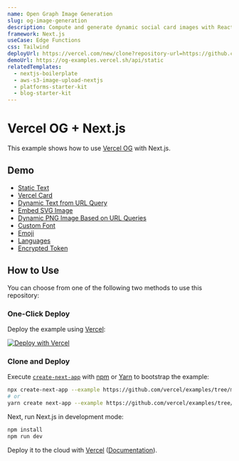 ```yaml
---
name: Open Graph Image Generation
slug: og-image-generation
description: Compute and generate dynamic social card images with React components.
framework: Next.js
useCase: Edge Functions
css: Tailwind
deployUrl: https://vercel.com/new/clone?repository-url=https://github.com/vercel/examples/tree/main/edge-functions/vercel-og-nextjs&project-name=vercel-og-nextjs&repository-name=vercel-og-nextjs
demoUrl: https://og-examples.vercel.sh/api/static
relatedTemplates:
  - nextjs-boilerplate
  - aws-s3-image-upload-nextjs
  - platforms-starter-kit
  - blog-starter-kit
---
```


# Vercel OG + Next.js

This example shows how to use [Vercel OG](https://vercel.com/docs/concepts/functions/edge-functions/og-image-generation) with Next.js.

## Demo

- [Static Text](https://og-examples.vercel.sh/api/static)
- [Vercel Card](https://og-examples.vercel.sh/api/vercel)
- [Dynamic Text from URL Query](https://og-examples.vercel.sh/api/param)
- [Embed SVG Image](https://og-examples.vercel.sh/api/image-svg)
- [Dynamic PNG Image Based on URL Queries](https://og-examples.vercel.sh/api/dynamic-image?username=vercel)
- [Custom Font](https://og-examples.vercel.sh/api/custom-font)
- [Emoji](https://og-examples.vercel.sh/api/emoji)
- [Languages](https://og-examples.vercel.sh/api/language)
- [Encrypted Token](https://og-examples.vercel.sh/encrypted/a)

## How to Use

You can choose from one of the following two methods to use this repository:

### One-Click Deploy

Deploy the example using [Vercel](https://vercel.com?utm_source=github&utm_medium=readme&utm_campaign=vercel-examples):

[![Deploy with Vercel](https://vercel.com/button)](https://vercel.com/new/clone?repository-url=https://github.com/vercel/examples/tree/main/edge-functions/vercel-og-nextjs&project-name=vercel-og-nextjs&repository-name=vercel-og-nextjs)

### Clone and Deploy

Execute [`create-next-app`](https://github.com/vercel/next.js/tree/canary/packages/create-next-app) with [npm](https://docs.npmjs.com/cli/init) or [Yarn](https://yarnpkg.com/lang/en/docs/cli/create/) to bootstrap the example:

```bash
npx create-next-app --example https://github.com/vercel/examples/tree/main/edge-functions/vercel-og-nextjs
# or
yarn create next-app --example https://github.com/vercel/examples/tree/main/edge-functions/vercel-og-nextjs
```

Next, run Next.js in development mode:

```bash
npm install
npm run dev
```

Deploy it to the cloud with [Vercel](https://vercel.com/new?utm_source=github&utm_medium=readme&utm_campaign=edge-middleware-eap) ([Documentation](https://nextjs.org/docs/deployment)).
